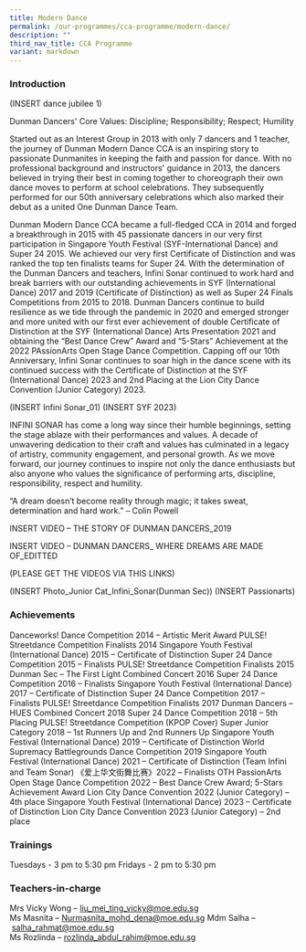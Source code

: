 ```yaml
---
title: Modern Dance
permalink: /our-programmes/cca-programme/modern-dance/
description: ""
third_nav_title: CCA Programme
variant: markdown
---
```

### Introduction

(INSERT dance jubilee 1)

Dunman Dancers' Core Values: Discipline; Responsibility; Respect; Humility


Started out as an Interest Group in 2013 with only 7 dancers and 1 teacher, the journey of Dunman Modern Dance CCA is an inspiring story to passionate Dunmanites in keeping the faith and passion for dance. With no professional background and instructors' guidance in 2013, the dancers believed in trying their best in coming together to choreograph their own dance moves to perform at school celebrations. They subsequently performed for our 50th anniversary celebrations which also marked their debut as a united One Dunman Dance Team.

Dunman Modern Dance CCA became a full-fledged CCA in 2014 and forged a breakthrough in 2015 with 45 passionate dancers in our very first participation in Singapore Youth Festival (SYF-International Dance) and Super 24 2015. We achieved our very first Certificate of Distinction and was ranked the top ten finalists teams for Super 24. With the determination of the Dunman Dancers and teachers, Infini Sonar continued to work hard and break barriers with our outstanding achievements in SYF (International Dance) 2017 and 2019 (Certificate of Distinction) as well as Super 24 Finals Competitions from 2015 to 2018. Dunman Dancers continue to build resilience as we tide through the pandemic in 2020 and emerged stronger and more united with our first ever achievement of double Certificate of Distinction at the SYF (International Dance) Arts Presentation 2021 and obtaining the “Best Dance Crew” Award and “5-Stars” Achievement at the 2022 PAssionArts Open Stage Dance Competition. Capping off our 10th Anniversary, Infini Sonar continues to soar high in the dance scene with its continued success with the Certificate of Distinction at the SYF (International Dance) 2023 and 2nd Placing at the Lion City Dance Convention (Junior Category) 2023.




(INSERT Infini Sonar_01)
(INSERT SYF 2023)


INFINI SONAR has come a long way since their humble beginnings, setting the stage ablaze with their performances and values. A decade of unwavering dedication to their craft and values has culminated in a legacy of artistry, community engagement, and personal growth. As we move forward, our journey continues to inspire not only the dance enthusiasts but also anyone who values the significance of performing arts, discipline, responsibility, respect and humility. 


“A dream doesn’t become reality through magic; it takes sweat, determination and hard work.” – Colin Powell

INSERT VIDEO – THE STORY OF DUNMAN DANCERS_2019

INSERT VIDEO – DUNMAN DANCERS_ WHERE DREAMS ARE MADE OF_EDITTED

(PLEASE GET THE VIDEOS VIA THIS LINKS)


(INSERT Photo_Junior Cat_Infini_Sonar(Dunman Sec))
(INSERT Passionarts)


### Achievements

Danceworks! Dance Competition 2014 – Artistic Merit Award 
PULSE! Streetdance Competition Finalists 2014 
Singapore Youth Festival (International Dance) 2015 – Certificate of Distinction
Super 24 Dance Competition 2015 – Finalists
PULSE! Streetdance Competition Finalists 2015
Dunman Sec – The First Light Combined Concert 2016
Super 24 Dance Competition 2016 – Finalists
Singapore Youth Festival (International Dance) 2017 – Certificate of Distinction
Super 24 Dance Competition 2017 – Finalists
PULSE! Streetdance Competition Finalists 2017
Dunman Dancers – HUES Combined Concert 2018
Super 24 Dance Competition 2018 – 5th Placing
PULSE! Streetdance Competition (KPOP Cover) Super Junior Category 2018 – 1st Runners Up and 2nd Runners Up
Singapore Youth Festival (International Dance) 2019 – Certificate of Distinction
World Supremacy Battlegrounds Dance Competition 2019 
Singapore Youth Festival (International Dance) 2021 – Certificate of Distinction (Team Infini and Team Sonar)
《爱上华文街舞比赛》2022 – Finalists
OTH PassionArts Open Stage Dance Competition 2022 – Best Dance Crew Award; 5-Stars Achievement Award
Lion City Dance Convention 2022 (Junior Category) – 4th place
Singapore Youth Festival (International Dance) 2023 – Certificate of Distinction 
Lion City Dance Convention 2023 (Junior Category) – 2nd place


### Trainings  

Tuesdays - 3 pm to 5:30 pm
Fridays - 2 pm to 5:30 pm

### Teachers-in-charge

Mrs Vicky Wong –&nbsp;[liu\_mei\_ting\_vicky@moe.edu.sg](mailto:liu_mei_ting_vicky@moe.edu.sg)   
Ms Masnita –&nbsp;[Nurmasnita\_mohd\_dena@moe.edu.sg](mailto:Nurmasnita_mohd_dena@moe.edu.sg)
Mdm Salha –&nbsp;[salha\_rahmat@moe.edu.sg](mailto:salha_rahmat@moe.edu.sg)<br>
Ms Rozlinda –&nbsp;[rozlinda\_abdul\_rahim@moe.edu.sg](mailto:rozlinda_abdul_rahim@moe.edu.sg)
